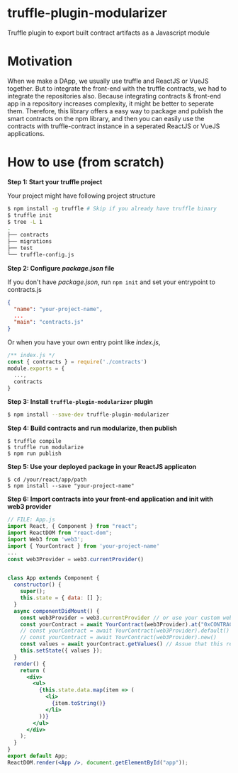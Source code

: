 # truffle-plugin-modularizer

Truffle plugin to export built contract artifacts as a Javascript module 

# Motivation

When we make a DApp, we usually use truffle and ReactJS or VueJS together. But to integrate the front-end with the truffle contracts, we had to integrate the repositories also. Because integrating contracts & front-end app in a repository increases complexity, it might be better to seperate them. Therefore, this library offers a easy way to package and publish the smart contracts on the npm library, and then you can easily use the contracts with truffle-contract instance in a seperated ReactJS or VueJS applications. 

# How to use (from scratch)

**Step 1: Start your truffle project**

Your project might have following project structure
```bash
$ npm install -g truffle # Skip if you already have truffle binary
$ truffle init
$ tree -L 1
.
├── contracts
├── migrations
├── test
└── truffle-config.js
```

**Step 2: Configure *package.json* file**

If you don't have *package.json*, run `npm init` and set your entrypoint to contracts.js
```json
{
  "name": "your-project-name",
  ...
  "main": "contracts.js"
}
```
Or when you have your own entry point like *index.js*,
```javascript
/** index.js */
const { contracts } = require('./contracts')
module.exports = {
  ...,
  contracts
}
```

**Step 3: Install `truffle-plugin-modularizer` plugin**

```bash
$ npm install --save-dev truffle-plugin-modularizer
```

**Step 4: Build contracts and run modularize, then publish**

```
$ truffle compile
$ truffle run modularize
$ npm run publish
```

**Step 5: Use your deployed package in your ReactJS applicaton**

```
$ cd /your/react/app/path
$ npm install --save "your-project-name"
```

**Step 6: Import contracts into your front-end application and init with web3 provider**

```jsx
// FILE: App.js
import React, { Component } from "react";
import ReactDOM from "react-dom";
import Web3 from 'web3';
import { YourContract } from 'your-project-name'
...
const web3Provider = web3.currentProvider()


class App extends Component {
  constructor() {
    super();
    this.state = { data: [] };
  }
  async componentDidMount() {
    const web3Provider = web3.currentProvider // or use your custom web3 provider
    const yourContract = await YourContract(web3Provider).at("0xCONTRACT_ADDRESS") 
    // const yourContract = await YourContract(web3Provider).default()
    // const yourContract = await YourContract(web3Provider).new()
    const values = await yourContract.getValues() // Assue that this returns an BigNumber array
    this.setState({ values });
  }
  render() {
    return (
      <div>
        <ul>
          {this.state.data.map(item => (
            <li>
              {item.toString()}
            </li>
          ))}
        </ul>
      </div>
    );
  }
}
export default App;
ReactDOM.render(<App />, document.getElementById("app"));
```
